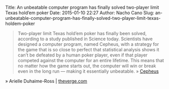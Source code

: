 Title: An unbeatable computer program has finally solved two-player limit Texas hold’em poker
Date: 2015-01-10 22:27
Author: Nacho Cano
Slug: an-unbeatable-computer-program-has-finally-solved-two-player-limit-texas-holdem-poker

> Two-player limit Texas hold’em poker has finally been solved,
> according to a study published in Science today. Scientists have
> designed a computer program, named Cepheus, with a strategy for the
> game that is so close to perfect that statistical analysis shows it
> can’t be defeated by a human poker player, even if that player
> competed against the computer for an entire lifetime. This means that
> no matter how the game starts out, the computer will win or break even
> in the long run — making it essentially unbeatable. » [Cepheus][]

» Arielle Duhaime-Ross | [theverge.com][]

  [Cepheus]: http://poker.srv.ualberta.ca/
    "Cepheus"
  [theverge.com]: http://www.theverge.com/2015/1/8/7516219/Texas-Hold-Em-poker-solved-computer-program-cepheus
    "An unbeatable computer program has finally solved two-player limit Texas hold'em poker"
